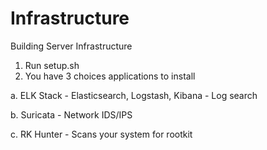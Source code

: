 # Infrastructure
Building Server Infrastructure

1. Run setup.sh
2. You have 3 choices applications to install

  a. ELK Stack - Elasticsearch, Logstash, Kibana - Log search

  b. Suricata - Network IDS/IPS

  c. RK Hunter - Scans your system for rootkit
